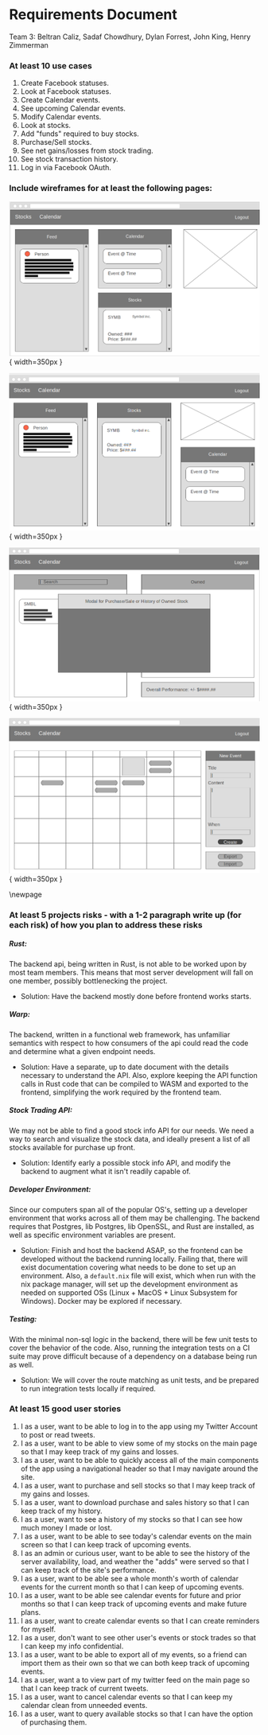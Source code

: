 # Requirements Document
Team 3: Beltran Caliz, Sadaf Chowdhury, Dylan Forrest, John King, Henry Zimmerman

### At least 10 use cases

1. Create Facebook statuses.
2. Look at Facebook statuses.
3. Create Calendar events.
4. See upcoming Calendar events.
5. Modify Calendar events.
6. Look at stocks.
7. Add "funds" required to buy stocks.
8. Purchase/Sell stocks.
9. See net gains/losses from stock trading.
10. See stock transaction history.
11. Log in via Facebook OAuth.

### Include wireframes for at least the following pages:

![Main](../wireframes/MainPageWireframe.png){ width=350px }

![Main Alternative](../wireframes/MainPageWireframe2.png){ width=350px }

![Stocks](../wireframes/Stock.png){ width=350px }

![Calendar](../wireframes/Calendar.png){ width=350px }

\newpage

### At least 5 projects risks - with a 1-2 paragraph write up (for each risk) of how you plan to address these risks
##### Rust:

The backend api, being written in Rust, is not able to be worked upon by most team members.
This means that most server development will fall on one member, possibly bottlenecking the project.
- Solution: Have the backend mostly done before frontend works starts.

##### Warp:

The backend, written in a functional web framework, has unfamiliar semantics with respect to how consumers of the api could read the code and determine what a given endpoint needs.
- Solution: Have a separate, up to date document with the details necessary to understand the API. Also, explore keeping the API function calls in Rust code that can be compiled to WASM and exported to the frontend, simplifying the work required by the frontend team.

##### Stock Trading API:

We may not be able to find a good stock info API for our needs.
We need a way to search and visualize the stock data, and ideally present a list of all stocks available for purchase up front.
- Solution: Identify early a possible stock info API, and modify the backend to augment what it isn't readily capable of.

##### Developer Environment:

Since our computers span all of the popular OS's, setting up a developer environment that works across all of them may be challenging. The backend requires that Postgres, lib Postgres, lib OpenSSL, and Rust are installed, as well as specific environment variables are present.
- Solution: Finish and host the backend ASAP, so the frontend can be developed without the backend running locally.
Failing that, there will exist documentation covering what needs to be done to set up an environment.
Also, a `default.nix` file will exist, which when run with the nix package manager, will set up the development environment as needed on supported OSs (Linux + MacOS + Linux Subsystem for Windows).
Docker may be explored if necessary.

##### Testing:
With the minimal non-sql logic in the backend, there will be few unit tests to cover the behavior of the code.
Also, running the integration tests on a CI suite may prove difficult because of a dependency on a database being run as well.
- Solution: We will cover the route matching as unit tests, and be prepared to run integration tests locally if required.




### At least 15 good user stories
1. I as a user, want to be able to log in to the app using my Twitter Account to post or read tweets.
2. I as a user, want to be able to view some of my stocks on the main page so that I may keep track of my gains and losses.
3. I as a user, want to be able to quickly access all of the main components of the app using a navigational header so that I may navigate around the site.
4. I as a user, want to purchase and sell stocks so that I may keep track of my gains and losses.
5. I as a user, want to download purchase and sales history so that I can keep track of my history.
6. I as a user, want to see a history of my stocks so that I can see how much money I made or lost.
7. I as a user, want to be able to see today's calendar events on the main screen so that I can keep track of upcoming events.
8. I as an admin or curious user, want to be able to see the history of the server availability, load, and weather the "adds" were served so that I can keep track of the site's performance.
9. I as a user, want to be able see a whole month's worth of calendar events for the current month so that I can keep of upcoming events.
9. I as a user, want to be able see calendar events for future and prior months so that I can keep track of upcoming events and make future plans.
10. I as a user, want to create calendar events so that I can create reminders for myself.
11. I as a user, don't want to see other user's events or stock trades so that I can keep my info confidential.
12. I as a user, want to be able to export all of my events, so a friend can import them as their own so that we can both keep track of upcoming events.
13. I as a user, want a to view part of my twitter feed on the main page so that I can keep track of current tweets.
14. I as a user, want to cancel calendar events so that I can keep my calendar clean from unneeded events.
15. I as a user, want to query available stocks so that I can have the option of purchasing them.
